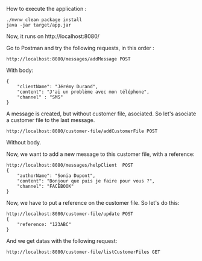 How to execute the application : 

```
./mvnw clean package install
java -jar target/app.jar
```

Now, it runs on http://localhost:8080/

Go to Postman and try the following requests, in this order :

```
http://localhost:8080/messages/addMessage POST
```

With body:
```
{
    "clientName": "Jérémy Durand",
    "content": "J'ai un problème avec mon téléphone",
    "channel" : "SMS"
}
```

A message is created, but without customer file, asociated. So let's asociate a customer file to the last message. 
```
http://localhost:8080/customer-file/addCustomerFile POST
```
Without body. 

Now, we want to add a new message to this customer file, with a reference:
```
http://localhost:8080/messages/helpClient  POST
{
    "authorName": "Sonia Dupont",
    "content": "Bonjour que puis je faire pour vous ?",
    "channel": "FACEBOOK"
}
```

Now, we have to put a reference on the customer file. So let's do this:

```
http://localhost:8080/customer-file/update POST
{
    "reference: "123ABC"
}
```

And we get datas with the following request:

```
http://localhost:8080/customer-file/listCustomerFiles GET
```

